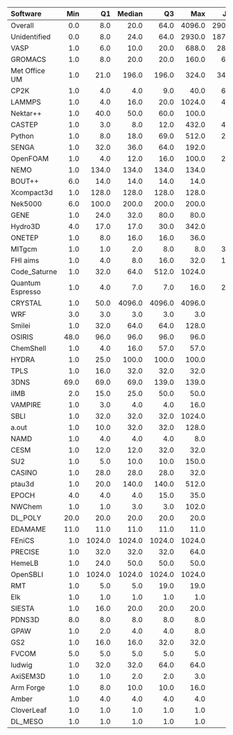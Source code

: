 | Software         |   Min |     Q1 |   Median |     Q3 |    Max |   Jobs |     Nodeh |   PercentUse |       kWh |   PercentEnergy |   Users |   Projects |
|:-----------------|------:|-------:|---------:|-------:|-------:|-------:|----------:|-------------:|----------:|----------------:|--------:|-----------:|
| Overall          |   0.0 |    8.0 |     20.0 |   64.0 | 4096.0 | 290743 | 4501322.2 |        100.0 | 1697666.7 |           100.0 |     930 |        130 |
| Unidentified     |   0.0 |    8.0 |     24.0 |   64.0 | 2930.0 | 187255 | 2475951.1 |         55.0 |  904526.0 |            53.3 |     876 |        128 |
| VASP             |   1.0 |    6.0 |     10.0 |   20.0 |  688.0 |  28217 |  458683.1 |         10.2 |  169822.9 |            10.0 |     122 |         15 |
| GROMACS          |   1.0 |    8.0 |     20.0 |   20.0 |  160.0 |   6880 |  209649.7 |          4.7 |  106016.1 |             6.2 |      40 |          8 |
| Met Office UM    |   1.0 |   21.0 |    196.0 |  196.0 |  324.0 |  34303 |  179526.1 |          4.0 |   75468.5 |             4.4 |      25 |          4 |
| CP2K             |   1.0 |    4.0 |      4.0 |    9.0 |   40.0 |   6095 |  130954.8 |          2.9 |   47411.0 |             2.8 |      48 |          9 |
| LAMMPS           |   1.0 |    4.0 |     16.0 |   20.0 | 1024.0 |   4988 |  123057.5 |          2.7 |   47595.6 |             2.8 |      51 |         20 |
| Nektar++         |   1.0 |   40.0 |     50.0 |   60.0 |  100.0 |    487 |   96269.3 |          2.1 |   34907.4 |             2.1 |      10 |          3 |
| CASTEP           |   1.0 |    3.0 |      8.0 |   12.0 |  432.0 |   4154 |   92214.1 |          2.0 |   35464.3 |             2.1 |      45 |          7 |
| Python           |   1.0 |    8.0 |     18.0 |   69.0 |  512.0 |   2323 |   72607.5 |          1.6 |   23311.8 |             1.4 |      45 |         22 |
| SENGA            |   1.0 |   32.0 |     36.0 |   64.0 |  192.0 |    169 |   64640.4 |          1.4 |   33239.5 |             2.0 |       5 |          3 |
| OpenFOAM         |   1.0 |    4.0 |     12.0 |   16.0 |  100.0 |   2396 |   52524.1 |          1.2 |   19350.3 |             1.1 |      40 |         13 |
| NEMO             |   1.0 |  134.0 |    134.0 |  134.0 |  134.0 |    381 |   48927.2 |          1.1 |   14982.2 |             0.9 |      19 |          3 |
| BOUT++           |   6.0 |   14.0 |     14.0 |   14.0 |   14.0 |    197 |   41446.7 |          0.9 |   15304.0 |             0.9 |       1 |          1 |
| Xcompact3d       |   1.0 |  128.0 |    128.0 |  128.0 |  128.0 |    283 |   41313.5 |          0.9 |   15365.9 |             0.9 |      19 |          7 |
| Nek5000          |   6.0 |  100.0 |    200.0 |  200.0 |  200.0 |     36 |   40268.6 |          0.9 |   15684.6 |             0.9 |       5 |          4 |
| GENE             |   1.0 |   24.0 |     32.0 |   80.0 |   80.0 |    393 |   30662.9 |          0.7 |   12948.2 |             0.8 |       4 |          2 |
| Hydro3D          |   4.0 |   17.0 |     17.0 |   30.0 |  342.0 |    139 |   30119.0 |          0.7 |   10285.0 |             0.6 |       4 |          2 |
| ONETEP           |   1.0 |    8.0 |     16.0 |   16.0 |   36.0 |    346 |   29138.8 |          0.6 |   10491.5 |             0.6 |       8 |          2 |
| MITgcm           |   1.0 |    1.0 |      2.0 |    8.0 |    8.0 |   3849 |   24748.6 |          0.5 |   10433.0 |             0.6 |      15 |          3 |
| FHI aims         |   1.0 |    4.0 |      8.0 |   16.0 |   32.0 |   1387 |   23032.6 |          0.5 |    9208.5 |             0.5 |      15 |          3 |
| Code_Saturne     |   1.0 |   32.0 |     64.0 |  512.0 | 1024.0 |     94 |   22665.7 |          0.5 |    7870.8 |             0.5 |       7 |          4 |
| Quantum Espresso |   1.0 |    4.0 |      7.0 |    7.0 |   16.0 |   2074 |   21151.8 |          0.5 |    9223.9 |             0.5 |      14 |          4 |
| CRYSTAL          |   1.0 |   50.0 |   4096.0 | 4096.0 | 4096.0 |    188 |   19466.3 |          0.4 |    6142.3 |             0.4 |       6 |          2 |
| WRF              |   3.0 |    3.0 |      3.0 |    3.0 |    3.0 |    302 |   18235.8 |          0.4 |    7291.5 |             0.4 |       1 |          1 |
| Smilei           |   1.0 |   32.0 |     64.0 |   64.0 |  128.0 |    381 |   18068.9 |          0.4 |    5470.6 |             0.3 |       6 |          1 |
| OSIRIS           |  48.0 |   96.0 |     96.0 |   96.0 |   96.0 |    262 |   16681.9 |          0.4 |    5695.2 |             0.3 |       2 |          2 |
| ChemShell        |   1.0 |    4.0 |     16.0 |   57.0 |   57.0 |     96 |   16206.9 |          0.4 |    6128.2 |             0.4 |       7 |          2 |
| HYDRA            |   1.0 |   25.0 |    100.0 |  100.0 |  100.0 |    185 |   14322.9 |          0.3 |    4708.1 |             0.3 |       7 |          3 |
| TPLS             |   1.0 |   16.0 |     32.0 |   32.0 |   32.0 |     61 |   11639.9 |          0.3 |    4494.0 |             0.3 |       3 |          2 |
| 3DNS             |  69.0 |   69.0 |     69.0 |  139.0 |  139.0 |     12 |   10664.5 |          0.2 |    3650.0 |             0.2 |       1 |          1 |
| iIMB             |   2.0 |   15.0 |     25.0 |   50.0 |   50.0 |     80 |    8515.6 |          0.2 |    3422.5 |             0.2 |       2 |          2 |
| VAMPIRE          |   1.0 |    3.0 |      4.0 |    4.0 |   16.0 |    428 |    8301.5 |          0.2 |    2825.1 |             0.2 |       9 |          3 |
| SBLI             |   1.0 |   32.0 |     32.0 |   32.0 | 1024.0 |     80 |    6872.5 |          0.2 |    2688.9 |             0.2 |       4 |          3 |
| a.out            |   1.0 |   10.0 |     32.0 |   32.0 |  128.0 |    289 |    6567.3 |          0.1 |    2442.5 |             0.1 |      10 |          8 |
| NAMD             |   1.0 |    4.0 |      4.0 |    4.0 |    8.0 |    751 |    6345.2 |          0.1 |    2944.9 |             0.2 |       5 |          3 |
| CESM             |   1.0 |   12.0 |     12.0 |   32.0 |   32.0 |    145 |    4183.3 |          0.1 |    1422.7 |             0.1 |       6 |          1 |
| SU2              |   1.0 |    5.0 |     10.0 |   10.0 |  150.0 |    161 |    3736.8 |          0.1 |    1467.2 |             0.1 |       5 |          2 |
| CASINO           |   1.0 |   28.0 |     28.0 |   28.0 |   32.0 |     48 |    3641.1 |          0.1 |    1927.9 |             0.1 |       1 |          1 |
| ptau3d           |   1.0 |   20.0 |    140.0 |  140.0 |  512.0 |     56 |    3481.9 |          0.1 |     876.1 |             0.1 |       2 |          2 |
| EPOCH            |   4.0 |    4.0 |      4.0 |   15.0 |   35.0 |    163 |    3097.8 |          0.1 |    1192.0 |             0.1 |       3 |          2 |
| NWChem           |   1.0 |    1.0 |      3.0 |    3.0 |  102.0 |    109 |    2681.8 |          0.1 |     937.5 |             0.1 |       6 |          4 |
| DL_POLY          |  20.0 |   20.0 |     20.0 |   20.0 |   20.0 |      4 |    1441.6 |          0.0 |     524.3 |             0.0 |       1 |          1 |
| EDAMAME          |  11.0 |   11.0 |     11.0 |   11.0 |   11.0 |      7 |    1427.6 |          0.0 |     546.7 |             0.0 |       2 |          1 |
| FEniCS           |   1.0 | 1024.0 |   1024.0 | 1024.0 | 1024.0 |     21 |    1307.4 |          0.0 |     412.7 |             0.0 |       1 |          1 |
| PRECISE          |   1.0 |   32.0 |     32.0 |   32.0 |   64.0 |     46 |     937.7 |          0.0 |     292.2 |             0.0 |       1 |          1 |
| HemeLB           |   1.0 |   24.0 |     50.0 |   50.0 |   50.0 |     56 |     814.8 |          0.0 |     183.6 |             0.0 |       4 |          3 |
| OpenSBLI         |   1.0 | 1024.0 |   1024.0 | 1024.0 | 1024.0 |      8 |     715.9 |          0.0 |     297.4 |             0.0 |       2 |          2 |
| RMT              |   1.0 |    5.0 |      5.0 |   19.0 |   19.0 |     51 |     668.0 |          0.0 |     224.8 |             0.0 |       3 |          1 |
| Elk              |   1.0 |    1.0 |      1.0 |    1.0 |    1.0 |     64 |     633.1 |          0.0 |     179.3 |             0.0 |       1 |          1 |
| SIESTA           |   1.0 |   16.0 |     20.0 |   20.0 |   20.0 |     34 |     457.2 |          0.0 |     153.1 |             0.0 |       2 |          2 |
| PDNS3D           |   8.0 |    8.0 |      8.0 |    8.0 |    8.0 |      8 |     366.0 |          0.0 |     151.0 |             0.0 |       1 |          1 |
| GPAW             |   1.0 |    2.0 |      4.0 |    4.0 |    8.0 |     31 |     312.1 |          0.0 |      98.6 |             0.0 |       1 |          1 |
| GS2              |   1.0 |   16.0 |     16.0 |   32.0 |   32.0 |     45 |     293.6 |          0.0 |     110.6 |             0.0 |       3 |          3 |
| FVCOM            |   5.0 |    5.0 |      5.0 |    5.0 |    5.0 |      2 |     205.0 |          0.0 |      82.2 |             0.0 |       1 |          1 |
| ludwig           |   1.0 |   32.0 |     32.0 |   64.0 |   64.0 |     21 |     137.5 |          0.0 |      50.6 |             0.0 |       1 |          1 |
| AxiSEM3D         |   1.0 |    1.0 |      2.0 |    2.0 |    3.0 |     30 |      29.2 |          0.0 |      11.1 |             0.0 |       1 |          1 |
| Arm Forge        |   1.0 |    8.0 |     10.0 |   10.0 |   16.0 |     71 |      26.3 |          0.0 |       7.2 |             0.0 |       9 |          7 |
| Amber            |   1.0 |    4.0 |      4.0 |    4.0 |    4.0 |      3 |       0.1 |          0.0 |       0.0 |             0.0 |       1 |          1 |
| CloverLeaf       |   1.0 |    1.0 |      1.0 |    1.0 |    1.0 |      3 |       0.0 |          0.0 |       0.0 |             0.0 |       1 |          1 |
| DL_MESO          |   1.0 |    1.0 |      1.0 |    1.0 |    1.0 |      3 |       0.0 |          0.0 |       0.0 |             0.0 |       1 |          1 |